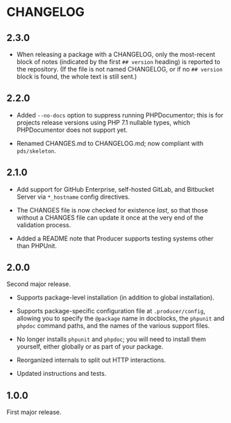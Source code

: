 # CHANGELOG

## 2.3.0

- When releasing a package with a CHANGELOG, only the most-recent block of
  notes (indicated by the first `## version` heading) is reported to the
  repository. (If the file is not named CHANGELOG, or if no `## version` block
  is found, the whole text is still sent.)

## 2.2.0

- Added `--no-docs` option to suppress running PHPDocumentor; this is for
  projects release versions using PHP 7.1 nullable types, which PHPDocumentor
  does not support yet.

- Renamed CHANGES.md to CHANGELOG.md; now compliant with `pds/skeleton`.

## 2.1.0

- Add support for GitHub Enterprise, self-hosted GitLab, and Bitbucket Server
via `*_hostname` config directives.

- The CHANGES file is now checked for existence *last*, so that those without
a CHANGES file can update it once at the very end of the validation process.

- Added a README note that Producer supports testing systems other than PHPUnit.

## 2.0.0

Second major release.

- Supports package-level installation (in addition to global installation).

- Supports package-specific configuration file at `.producer/config`, allowing you to specify the `@package` name in docblocks, the `phpunit` and `phpdoc` command paths, and the names of the various support files.

- No longer installs `phpunit` and `phpdoc`; you will need to install them yourself, either globally or as part of your package.

- Reorganized internals to split out HTTP interactions.

- Updated instructions and tests.

## 1.0.0

First major release.
